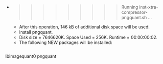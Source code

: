* >>>>>>>>> Running inst-xtra-compressor-pngquant.sh ...
  * After this operation, 146 kB of additional disk space will be used.
  * Install pngquant.
  * Disk size = 7646620K. Space Used = 256K. Runtime = 00:00:00:02.
  * The following NEW packages will be installed:
  ```bash
libimagequant0 pngquant
  ```

